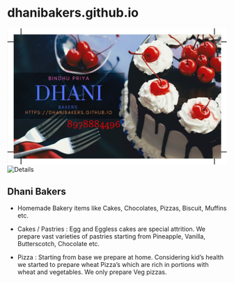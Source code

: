 # dhanibakers.github.io

![Visiting Card](https://github.com/dhanibakers/dhanibakers.github.io/blob/master/Bindhu_visiting%20card.JPG)
![Details]((https://github.com/dhanibakers/dhanibakers.github.io/blob/master/Bindhu_visiting%20card.JPG){:class="img-responsive"})

## Dhani Bakers 


- Homemade Bakery items like Cakes, Chocolates, Pizzas, Biscuit, Muffins etc.

- Cakes / Pastries :
  Egg and Eggless cakes are special attrition. 
  We prepare vast varieties of pastries starting from Pineapple, Vanilla, Butterscotch, Chocolate etc.

-	Pizza :
  Starting from base we prepare at home. 
  Considering kid’s health we started to prepare wheat Pizza’s which are rich in portions with wheat and vegetables.
  We only prepare Veg pizzas.

